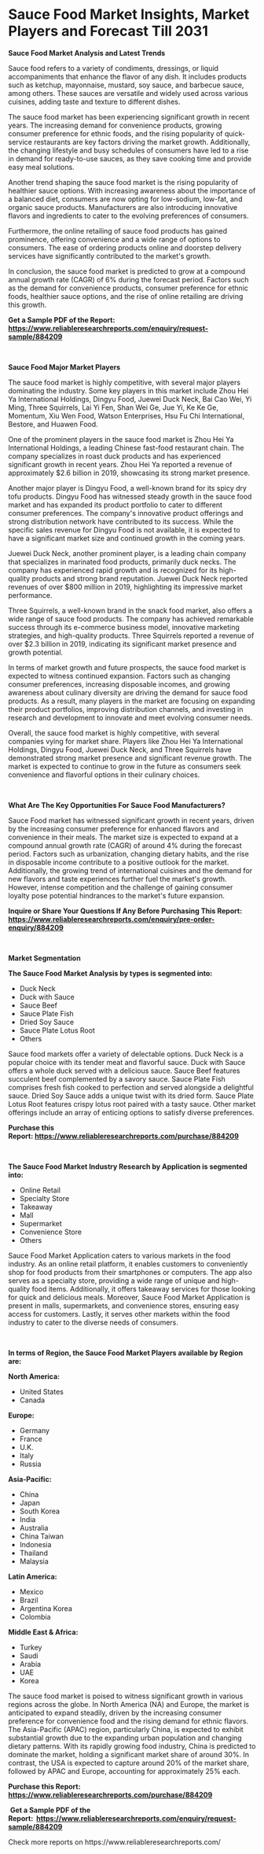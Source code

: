 <p><h1>Sauce Food Market Insights, Market Players and Forecast Till 2031</h1></p><p><strong>Sauce Food Market Analysis and Latest Trends</strong></p>
<p><p>Sauce food refers to a variety of condiments, dressings, or liquid accompaniments that enhance the flavor of any dish. It includes products such as ketchup, mayonnaise, mustard, soy sauce, and barbecue sauce, among others. These sauces are versatile and widely used across various cuisines, adding taste and texture to different dishes.</p><p>The sauce food market has been experiencing significant growth in recent years. The increasing demand for convenience products, growing consumer preference for ethnic foods, and the rising popularity of quick-service restaurants are key factors driving the market growth. Additionally, the changing lifestyle and busy schedules of consumers have led to a rise in demand for ready-to-use sauces, as they save cooking time and provide easy meal solutions.</p><p>Another trend shaping the sauce food market is the rising popularity of healthier sauce options. With increasing awareness about the importance of a balanced diet, consumers are now opting for low-sodium, low-fat, and organic sauce products. Manufacturers are also introducing innovative flavors and ingredients to cater to the evolving preferences of consumers.</p><p>Furthermore, the online retailing of sauce food products has gained prominence, offering convenience and a wide range of options to consumers. The ease of ordering products online and doorstep delivery services have significantly contributed to the market's growth.</p><p>In conclusion, the sauce food market is predicted to grow at a compound annual growth rate (CAGR) of 6% during the forecast period. Factors such as the demand for convenience products, consumer preference for ethnic foods, healthier sauce options, and the rise of online retailing are driving this growth.</p></p>
<p><strong>Get a Sample PDF of the Report:&nbsp; <a href="https://www.reliableresearchreports.com/enquiry/request-sample/884209">https://www.reliableresearchreports.com/enquiry/request-sample/884209</a></strong></p>
<p>&nbsp;</p>
<p><strong>Sauce Food Major Market Players</strong></p>
<p><p>The sauce food market is highly competitive, with several major players dominating the industry. Some key players in this market include Zhou Hei Ya International Holdings, Dingyu Food, Juewei Duck Neck, Bai Cao Wei, Yi Ming, Three Squirrels, Lai Yi Fen, Shan Wei Ge, Jue Yi, Ke Ke Ge, Momentum, Xiu Wen Food, Watson Enterprises, Hsu Fu Chi International, Bestore, and Huawen Food.</p><p>One of the prominent players in the sauce food market is Zhou Hei Ya International Holdings, a leading Chinese fast-food restaurant chain. The company specializes in roast duck products and has experienced significant growth in recent years. Zhou Hei Ya reported a revenue of approximately $2.6 billion in 2019, showcasing its strong market presence.</p><p>Another major player is Dingyu Food, a well-known brand for its spicy dry tofu products. Dingyu Food has witnessed steady growth in the sauce food market and has expanded its product portfolio to cater to different consumer preferences. The company's innovative product offerings and strong distribution network have contributed to its success. While the specific sales revenue for Dingyu Food is not available, it is expected to have a significant market size and continued growth in the coming years.</p><p>Juewei Duck Neck, another prominent player, is a leading chain company that specializes in marinated food products, primarily duck necks. The company has experienced rapid growth and is recognized for its high-quality products and strong brand reputation. Juewei Duck Neck reported revenues of over $800 million in 2019, highlighting its impressive market performance.</p><p>Three Squirrels, a well-known brand in the snack food market, also offers a wide range of sauce food products. The company has achieved remarkable success through its e-commerce business model, innovative marketing strategies, and high-quality products. Three Squirrels reported a revenue of over $2.3 billion in 2019, indicating its significant market presence and growth potential.</p><p>In terms of market growth and future prospects, the sauce food market is expected to witness continued expansion. Factors such as changing consumer preferences, increasing disposable incomes, and growing awareness about culinary diversity are driving the demand for sauce food products. As a result, many players in the market are focusing on expanding their product portfolios, improving distribution channels, and investing in research and development to innovate and meet evolving consumer needs.</p><p>Overall, the sauce food market is highly competitive, with several companies vying for market share. Players like Zhou Hei Ya International Holdings, Dingyu Food, Juewei Duck Neck, and Three Squirrels have demonstrated strong market presence and significant revenue growth. The market is expected to continue to grow in the future as consumers seek convenience and flavorful options in their culinary choices.</p></p>
<p>&nbsp;</p>
<p><strong>What Are The Key Opportunities For Sauce Food Manufacturers?</strong></p>
<p><p>Sauce Food market has witnessed significant growth in recent years, driven by the increasing consumer preference for enhanced flavors and convenience in their meals. The market size is expected to expand at a compound annual growth rate (CAGR) of around 4% during the forecast period. Factors such as urbanization, changing dietary habits, and the rise in disposable income contribute to a positive outlook for the market. Additionally, the growing trend of international cuisines and the demand for new flavors and taste experiences further fuel the market's growth. However, intense competition and the challenge of gaining consumer loyalty pose potential hindrances to the market's future expansion.</p></p>
<p><strong>Inquire or Share Your Questions If Any Before Purchasing This Report: <a href="https://www.reliableresearchreports.com/enquiry/pre-order-enquiry/884209">https://www.reliableresearchreports.com/enquiry/pre-order-enquiry/884209</a></strong></p>
<p>&nbsp;</p>
<p><strong>Market Segmentation</strong></p>
<p><strong>The Sauce Food Market Analysis by types is segmented into:</strong></p>
<p><ul><li>Duck Neck</li><li>Duck with Sauce</li><li>Sauce Beef</li><li>Sauce Plate Fish</li><li>Dried Soy Sauce</li><li>Sauce Plate Lotus Root</li><li>Others</li></ul></p>
<p><p>Sauce food markets offer a variety of delectable options. Duck Neck is a popular choice with its tender meat and flavorful sauce. Duck with Sauce offers a whole duck served with a delicious sauce. Sauce Beef features succulent beef complemented by a savory sauce. Sauce Plate Fish comprises fresh fish cooked to perfection and served alongside a delightful sauce. Dried Soy Sauce adds a unique twist with its dried form. Sauce Plate Lotus Root features crispy lotus root paired with a tasty sauce. Other market offerings include an array of enticing options to satisfy diverse preferences.</p></p>
<p><strong>Purchase this Report:&nbsp;<a href="https://www.reliableresearchreports.com/purchase/884209">https://www.reliableresearchreports.com/purchase/884209</a></strong></p>
<p>&nbsp;</p>
<p><strong>The Sauce Food Market Industry Research by Application is segmented into:</strong></p>
<p><ul><li>Online Retail</li><li>Specialty Store</li><li>Takeaway</li><li>Mall</li><li>Supermarket</li><li>Convenience Store</li><li>Others</li></ul></p>
<p><p>Sauce Food Market Application caters to various markets in the food industry. As an online retail platform, it enables customers to conveniently shop for food products from their smartphones or computers. The app also serves as a specialty store, providing a wide range of unique and high-quality food items. Additionally, it offers takeaway services for those looking for quick and delicious meals. Moreover, Sauce Food Market Application is present in malls, supermarkets, and convenience stores, ensuring easy access for customers. Lastly, it serves other markets within the food industry to cater to the diverse needs of consumers.</p></p>
<p>&nbsp;</p>
<p><strong>In terms of Region, the Sauce Food Market Players available by Region are:</strong></p>
<p>
    <p> <strong> North America: </strong>
        <ul>
            <li>United States</li>
            <li>Canada</li>
        </ul>
        </p> 
    <p> <strong> Europe: </strong>
        <ul>
            <li>Germany</li>
            <li>France</li>
            <li>U.K.</li>
            <li>Italy</li>
            <li>Russia</li>
        </ul>
        </p> 
    <p> <strong> Asia-Pacific: </strong>
        <ul>
            <li>China</li>
            <li>Japan</li>
            <li>South Korea</li>
            <li>India</li>
            <li>Australia</li>
            <li>China Taiwan</li>
            <li>Indonesia</li>
            <li>Thailand</li>
            <li>Malaysia</li>
        </ul>
        </p> 
    <p> <strong> Latin America: </strong>
        <ul>
            <li>Mexico</li>
            <li>Brazil</li>
            <li>Argentina Korea</li>
            <li>Colombia</li>
        </ul>
        </p> 
    <p> <strong> Middle East & Africa: </strong>
        <ul>
            <li>Turkey</li>
            <li>Saudi</li>
            <li>Arabia</li>
            <li>UAE</li>
            <li>Korea</li>
        </ul>
    </p>
    </p>
<p><p>The sauce food market is poised to witness significant growth in various regions across the globe. In North America (NA) and Europe, the market is anticipated to expand steadily, driven by the increasing consumer preference for convenience food and the rising demand for ethnic flavors. The Asia-Pacific (APAC) region, particularly China, is expected to exhibit substantial growth due to the expanding urban population and changing dietary patterns. With its rapidly growing food industry, China is predicted to dominate the market, holding a significant market share of around 30%. In contrast, the USA is expected to capture around 20% of the market share, followed by APAC and Europe, accounting for approximately 25% each.</p></p>
<p><strong>Purchase this Report: <a href="https://www.reliableresearchreports.com/purchase/884209">https://www.reliableresearchreports.com/purchase/884209</a></strong></p>
<p>&nbsp;<strong>Get a Sample PDF of the Report:&nbsp;&nbsp;<a href="https://www.reliableresearchreports.com/enquiry/request-sample/884209">https://www.reliableresearchreports.com/enquiry/request-sample/884209</a></strong></p>
<p><strong></strong></p>
<p>Check more reports on https://www.reliableresearchreports.com/</p>